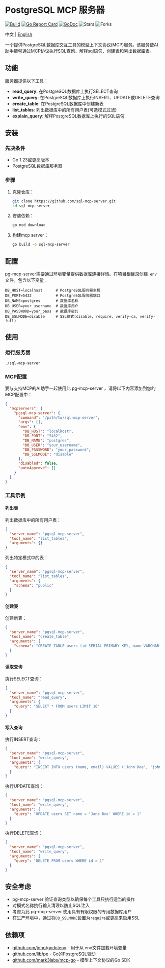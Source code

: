 # PostgreSQL MCP 服务器
[![Build](https://github.com/mark3labs/mcp-go/actions/workflows/ci.yml/badge.svg?branch=main)](https://github.com/mark3labs/mcp-go/actions/workflows/ci.yml)
[![Go Report Card](https://goreportcard.com/badge/github.com/mark3labs/mcp-go?cache)](https://goreportcard.com/report/github.com/mark3labs/mcp-go)
[![GoDoc](https://pkg.go.dev/badge/github.com/mark3labs/mcp-go.svg)](https://pkg.go.dev/github.com/mark3labs/mcp-go)
![Stars](https://img.shields.io/github/stars/leixiaotian1/pgsql-mcp-server)
![Forks](https://img.shields.io/github/forks/leixiaotian1/pgsql-mcp-server)

中文 | [English](README.md)

一个提供PostgreSQL数据库交互工具的模型上下文协议(MCP)服务。该服务使AI助手能够通过MCP协议执行SQL查询、解释sql语句、创建表和列出数据库表。

## 功能

服务器提供以下工具：

- **read_query**: 在PostgreSQL数据库上执行SELECT查询
- **write_query**: 在PostgreSQL数据库上执行INSERT、UPDATE或DELETE查询
- **create_table**: 在PostgreSQL数据库中创建新表
- **list_tables**: 列出数据库中的所有用户表(可选模式过滤)
- **explain_query**: 解释PostgreSQL数据库上执行的SQL语句

## 安装

### 先决条件

- Go 1.23或更高版本
- PostgreSQL数据库服务器

### 步骤

1. 克隆仓库：
   ```bash
   git clone https://github.com/sql-mcp-server.git
   cd sql-mcp-server
   ```

2. 安装依赖：
   ```bash
   go mod download
   ```

3. 构建mcp server：
   ```bash
   go build -o sql-mcp-server
   ```

## 配置

pg-mcp-server需要通过环境变量提供数据库连接详情。在项目根目录创建`.env`文件，包含以下变量：

```
DB_HOST=localhost      # PostgreSQL服务器主机
DB_PORT=5432           # PostgreSQL服务器端口
DB_NAME=postgres       # 数据库名称
DB_USER=your_username  # 数据库用户
DB_PASSWORD=your_pass  # 数据库密码
DB_SSLMODE=disable     # SSL模式(disable, require, verify-ca, verify-full)
```

## 使用

### 运行服务器

```bash
./sql-mcp-server
```

### MCP配置

要与支持MCP的AI助手一起使用此 pg-mcp-server ，请将以下内容添加到您的MCP配置中：

```json
{
  "mcpServers": {
    "pgsql-mcp-server": {
      "command": "/path/to/sql-mcp-server",
      "args": [],
      "env": {
        "DB_HOST": "localhost",
        "DB_PORT": "5432",
        "DB_NAME": "postgres",
        "DB_USER": "your_username",
        "DB_PASSWORD": "your_password",
        "DB_SSLMODE": "disable"
      },
      "disabled": false,
      "autoApprove": []
    }
  }
}
```

### 工具示例

#### 列出表

列出数据库中的所有用户表：

```json
{
  "server_name": "pgsql-mcp-server",
  "tool_name": "list_tables",
  "arguments": {}
}
```

列出特定模式中的表：

```json
{
  "server_name": "pgsql-mcp-server",
  "tool_name": "list_tables",
  "arguments": {
    "schema": "public"
  }
}
```

#### 创建表

创建新表：

```json
{
  "server_name": "pgsql-mcp-server",
  "tool_name": "create_table",
  "arguments": {
    "schema": "CREATE TABLE users (id SERIAL PRIMARY KEY, name VARCHAR(100), email VARCHAR(100) UNIQUE, created_at TIMESTAMP DEFAULT CURRENT_TIMESTAMP)"
  }
}
```

#### 读取查询

执行SELECT查询：

```json
{
  "server_name": "pgsql-mcp-server",
  "tool_name": "read_query",
  "arguments": {
    "query": "SELECT * FROM users LIMIT 10"
  }
}
```

#### 写入查询

执行INSERT查询：

```json
{
  "server_name": "pgsql-mcp-server",
  "tool_name": "write_query",
  "arguments": {
    "query": "INSERT INTO users (name, email) VALUES ('John Doe', 'john@example.com')"
  }
}
```

执行UPDATE查询：

```json
{
  "server_name": "pgsql-mcp-server",
  "tool_name": "write_query",
  "arguments": {
    "query": "UPDATE users SET name = 'Jane Doe' WHERE id = 1"
  }
}
```

执行DELETE查询：

```json
{
  "server_name": "pgsql-mcp-server",
  "tool_name": "write_query",
  "arguments": {
    "query": "DELETE FROM users WHERE id = 1"
  }
}
```

## 安全考虑

- pg-mcp-server 验证查询类型以确保每个工具只执行适当的操作
- 对模式名称执行输入清理以防止SQL注入
- 考虑为此 pg-mcp-server 使用具有有限权限的专用数据库用户
- 在生产环境中，通过将`DB_SSLMODE`设置为`require`或更高来启用SSL

## 依赖项

- [github.com/joho/godotenv](https://github.com/joho/godotenv) - 用于从.env文件加载环境变量
- [github.com/lib/pq](https://github.com/lib/pq) - Go的PostgreSQL驱动
- [github.com/mark3labs/mcp-go](https://github.com/mark3labs/mcp-go) - 模型上下文协议的Go SDK

